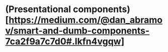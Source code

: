 # (Presentational components)[https://medium.com/@dan_abramov/smart-and-dumb-components-7ca2f9a7c7d0#.lkfn4vgqw]

